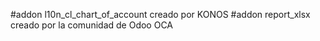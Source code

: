 #addon l10n_cl_chart_of_account creado por KONOS
#addon report_xlsx creado por la comunidad de Odoo OCA
